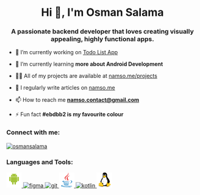<h1 align="center">Hi 👋, I'm Osman Salama</h1>
<h3 align="center">A passionate backend developer that loves creating visually appealing, highly functional apps.</h3>

- 🔭 I’m currently working on [Todo List App](https://github.com/OsmanSalama/TodoListApp/)

- 🌱 I’m currently learning **more about Android Development**

- 👨‍💻 All of my projects are available at [namso.me/projects](projects)

- 📝 I regularly write articles on [namso.me](namso.me)

- 📫 How to reach me **namso.contact@gmail.com**

- ⚡ Fun fact **#ebdbb2 is my favourite colour**

<h3 align="left">Connect with me:</h3>
<p align="left">
<a href="https://dev.to/osmansalama" target="blank"><img align="center" src="https://raw.githubusercontent.com/rahuldkjain/github-profile-readme-generator/master/src/images/icons/Social/devto.svg" alt="osmansalama" height="30" width="40" /></a>
</p>

<h3 align="left">Languages and Tools:</h3>
<p align="left"> <a href="https://developer.android.com" target="_blank" rel="noreferrer"> <img src="https://raw.githubusercontent.com/devicons/devicon/master/icons/android/android-original-wordmark.svg" alt="android" width="40" height="40"/> </a> <a href="https://www.figma.com/" target="_blank" rel="noreferrer"> <img src="https://www.vectorlogo.zone/logos/figma/figma-icon.svg" alt="figma" width="40" height="40"/> </a> <a href="https://git-scm.com/" target="_blank" rel="noreferrer"> <img src="https://www.vectorlogo.zone/logos/git-scm/git-scm-icon.svg" alt="git" width="40" height="40"/> </a> <a href="https://www.java.com" target="_blank" rel="noreferrer"> <img src="https://raw.githubusercontent.com/devicons/devicon/master/icons/java/java-original.svg" alt="java" width="40" height="40"/> </a> <a href="https://kotlinlang.org" target="_blank" rel="noreferrer"> <img src="https://www.vectorlogo.zone/logos/kotlinlang/kotlinlang-icon.svg" alt="kotlin" width="40" height="40"/> </a> <a href="https://www.linux.org/" target="_blank" rel="noreferrer"> <img src="https://raw.githubusercontent.com/devicons/devicon/master/icons/linux/linux-original.svg" alt="linux" width="40" height="40"/> </a> </p>
